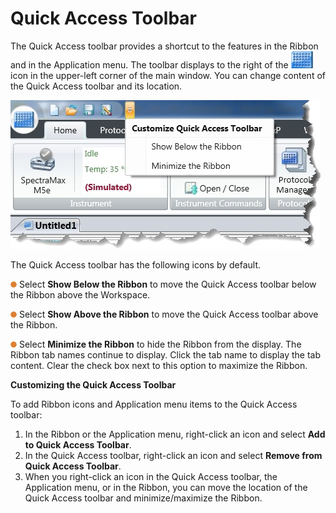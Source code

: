 # Quick Access Toolbar

The Quick Access toolbar provides a shortcut to the features in the Ribbon and in the Application menu. The toolbar displays to the right of the ![](<../../../.gitbook/assets/0 (1) (1) (1) (1) (1).jpeg>) icon in the upper-left corner of the main window. You can change content of the Quick Access toolbar and its location.

![](<../../../.gitbook/assets/1 (1) (1) (1).jpeg>)

The Quick Access toolbar has the following icons by default.

![](<../../../.gitbook/assets/7 (21).png>) Select **Show Below the Ribbon** to move the Quick Access toolbar below the Ribbon above the Workspace.

![](<../../../.gitbook/assets/8 (1) (1) (1) (1) (1).png>) Select **Show Above the Ribbon** to move the Quick Access toolbar above the Ribbon.

![](<../../../.gitbook/assets/9 (1) (1) (1) (1) (1).png>) Select **Minimize the Ribbon** to hide the Ribbon from the display. The Ribbon tab names continue to display. Click the tab name to display the tab content. Clear the check box next to this option to maximize the Ribbon.

**Customizing the Quick Access Toolbar**

To add Ribbon icons and Application menu items to the Quick Access toolbar:

1. In the Ribbon or the Application menu, right-click an icon and select **Add to Quick Access Toolbar**.
2. In the Quick Access toolbar, right-click an icon and select **Remove from Quick Access Toolbar**.
3. When you right-click an icon in the Quick Access toolbar, the Application menu, or in the Ribbon, you can move the location of the Quick Access toolbar and minimize/maximize the Ribbon.
